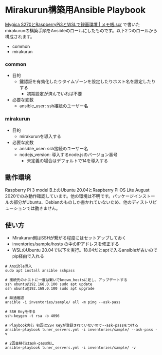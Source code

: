 # Mirakurun構築用Ansible Playbook

[Mygica S270とRaspberryPi3とWSLで録画環境 | メモ帳.scr](https://maeda577.github.io/2020/08/23/s270.html) で書いたmirakurunの構築手順をAnsibleのロールにしたものです。以下2つのロールから構成されます。
* common
* mirakurun

### common
* 目的
    * 鍵認証を有効化したりタイムゾーンを設定したりホスト名を設定したりする
        * 初期設定が済んでいれば不要
* 必要な変数
    * ansible_user: ssh接続のユーザー名

### mirakurun
* 目的
    * mirakurunを導入する
* 必要な変数
    * ansible_user: ssh接続のユーザー名
    * nodejs_version: 導入するnode.jsのバージョン番号
        * 未定義の場合はデフォルトで14を導入する

動作環境
-----------------------
Raspberry Pi 3 model B上のUbuntu 20.04とRaspberry Pi OS Lite August 2020でのみ動作確認しています。他の環境は不明です。パッケージインストールの部分がUbuntu、Debianのものしか書かれていないため、他のディストリビューションでは動きません。

使い方
-----------------------
* Mirakurun側はSSHが繋がる程度にはセットアップしておく
* inventories/sample/hosts の中のIPアドレスを修正する
* WSLのUbuntu 20.04で以下を実行。18.04だとaptで入るansibleが古いのでpip経由で入れる
``` shell
# Ansible導入
sudo apt install ansible sshpass

# 接続先のホストに一度は繋いでknown_hostsに足し、アップデートする
ssh ubuntu@192.168.0.100 sudo apt update
ssh ubuntu@192.168.0.100 sudo apt upgrade

# 疎通確認
ansible -i inventories/sample/ all -m ping --ask-pass

# SSH Keyを作る
ssh-keygen -t rsa -b 4096

# Playbook実行 初回はSSH Keyが登録されていないので--ask-passをつける
ansible-playbook tuner_servers.yml -i inventories/sample/ --ask-pass -v

# 2回目移行はask-pass無し
ansible-playbook tuner_servers.yml -i inventories/sample/ -v
```
